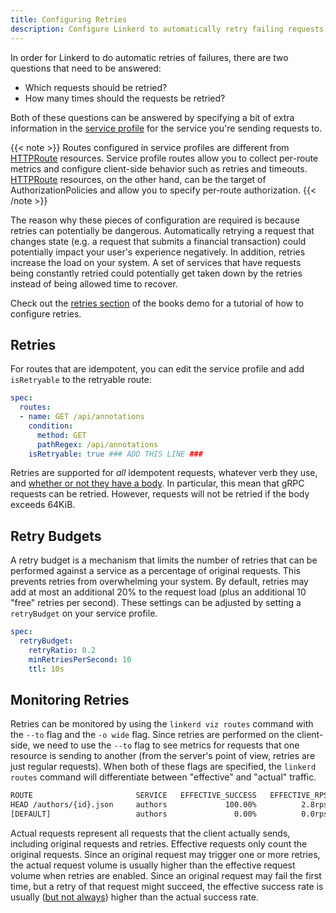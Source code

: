 ```yaml
---
title: Configuring Retries
description: Configure Linkerd to automatically retry failing requests.
---
```


In order for Linkerd to do automatic retries of failures, there are two
questions that need to be answered:

- Which requests should be retried?
- How many times should the requests be retried?

Both of these questions can be answered by specifying a bit of extra information
in the [service profile](../../features/service-profiles/) for the service you're
sending requests to.

{{< note >}}
Routes configured in service profiles are different from [HTTPRoute] resources.
Service profile routes allow you to collect per-route metrics and configure
client-side behavior such as retries and timeouts. [HTTPRoute] resources, on the
other hand, can be the target of AuthorizationPolicies and allow you to specify
per-route authorization.
{{< /note >}}

The reason why these pieces of configuration are required is because retries can
potentially be dangerous. Automatically retrying a request that changes state
(e.g. a request that submits a financial transaction) could potentially impact
your user's experience negatively. In addition, retries increase the load on
your system. A set of services that have requests being constantly retried
could potentially get taken down by the retries instead of being allowed time
to recover.

Check out the [retries section](../books/#retries) of the books demo
for a tutorial of how to configure retries.

## Retries

For routes that are idempotent, you can edit the service profile and add
`isRetryable` to the retryable route:

```yaml
spec:
  routes:
  - name: GET /api/annotations
    condition:
      method: GET
      pathRegex: /api/annotations
    isRetryable: true ### ADD THIS LINE ###
```

Retries are supported for _all_ idempotent requests, whatever verb they use,
and [whether or not they have a body]. In particular, this mean that gRPC
requests can be retried. However, requests will not be retried if the body
exceeds 64KiB.

[whether or not they have a body]:../../../2021/10/26/how-linkerd-retries-http-requests-with-bodies/

## Retry Budgets

A retry budget is a mechanism that limits the number of retries that can be
performed against a service as a percentage of original requests.  This
prevents retries from overwhelming your system.  By default, retries may add at
most an additional 20% to the request load (plus an additional 10 "free"
retries per second). These settings can be adjusted by setting a `retryBudget`
on your service profile.

```yaml
spec:
  retryBudget:
    retryRatio: 0.2
    minRetriesPerSecond: 10
    ttl: 10s
```

## Monitoring Retries

Retries can be monitored by using the `linkerd viz routes` command with the `--to`
flag and the `-o wide` flag.  Since retries are performed on the client-side,
we need to use the `--to` flag to see metrics for requests that one resource
is sending to another (from the server's point of view, retries are just
regular requests).  When both of these flags are specified, the `linkerd routes`
command will differentiate between "effective" and "actual" traffic.

```bash
ROUTE                       SERVICE   EFFECTIVE_SUCCESS   EFFECTIVE_RPS   ACTUAL_SUCCESS   ACTUAL_RPS   LATENCY_P50   LATENCY_P95   LATENCY_P99
HEAD /authors/{id}.json     authors             100.00%          2.8rps           58.45%       4.7rps           7ms          25ms          37ms
[DEFAULT]                   authors               0.00%          0.0rps            0.00%       0.0rps           0ms           0ms           0ms
```

Actual requests represent all requests that the client actually sends, including
original requests and retries.  Effective requests only count the original
requests.  Since an original request may trigger one or more retries, the actual
request volume is usually higher than the effective request volume when retries
are enabled.  Since an original request may fail the first time, but a retry of
that request might succeed, the effective success rate is usually ([but not
always](../configuring-timeouts/#monitoring-timeouts)) higher than the
actual success rate.

[HTTPRoute]: ../../features/httproute/
